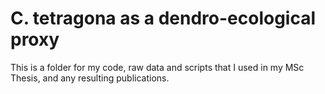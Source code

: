 # C. tetragona as a dendro-ecological proxy 

This is a folder for my code, raw data and scripts that I used in my MSc Thesis, and any resulting publications. 
